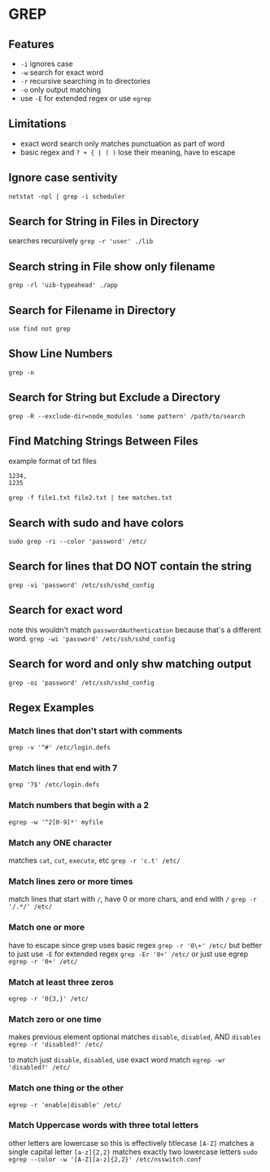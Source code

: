 # GREP

## Features
- `-i` ignores case
- `-w` search for exact word
- `-r` recursive searching in to directories
- `-o` only output matching
- use `-E` for extended regex or use `egrep`

## Limitations
- exact word search only matches punctuation as part of word
- basic regex and `? + { | ( )` lose their meaning, have to escape

## Ignore case sentivity
`netstat -npl | grep -i scheduler`

## Search for String in Files in Directory
searches recursively
`grep -r 'user' ./lib`

## Search string in File show only filename

`grep -rl 'uib-typeahead' ./app`

## Search for Filename in Directory

`use find not grep`

## Show Line Numbers

`grep -n`

## Search for String but Exclude a Directory

`grep -R --exclude-dir=node_modules 'some pattern' /path/to/search`

## Find Matching Strings Between Files

example format of txt files

```txt
1234,
1235
```

`grep -f file1.txt file2.txt | tee matches.txt`

## Search with sudo and have colors
`sudo grep -ri --color 'password' /etc/`

## Search for lines that DO NOT contain the string
`grep -vi 'password' /etc/ssh/sshd_config`

## Search for exact word
note this wouldn't match `passwordAuthentication` because that's a different word.
`grep -wi 'password' /etc/ssh/sshd_config`

## Search for word and only shw matching output
`grep -oi 'password' /etc/ssh/sshd_config`

## Regex Examples

### Match lines that don't start with comments
`grep -v '^#' /etc/login.defs`

### Match lines that end with 7
`grep '7$' /etc/login.defs`

### Match numbers that begin with a 2
`egrep -w '^2[0-9]*' myfile`

### Match any ONE character
matches `cat`, `cut`, `execute`, etc
`grep -r 'c.t' /etc/`

### Match lines zero or more times
match lines that start with `/`, have 0 or more chars, and end with `/`
`grep -r '/.*/' /etc/`

### Match one or more
have to escape since grep uses basic regex
`grep -r '0\+' /etc/`
but better to just use `-E` for extended regex
`grep -Er '0+' /etc/`
or just use egrep `egrep -r '0+' /etc/`

### Match at least three zeros
`egrep -r '0{3,}' /etc/`

### Match zero or one time
makes previous element optional
matches `disable`, `disabled`, AND `disables`
`egrep -r 'disabled?' /etc/`

to match just `disable`, `disabled`, use exact word match
`egrep -wr 'disabled?' /etc/`

### Match one thing or the other
`egrep -r 'enable|disable' /etc/`

### Match Uppercase words with three total letters
other letters are lowercase so this is effectively titlecase
`[A-Z]` matches a single capital letter
`[a-z]{2,2}` matches exactly two lowercase letters
`sudo egrep --color -w '[A-Z][a-z]{2,2}' /etc/nsswitch.conf`